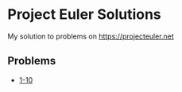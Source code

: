 # Project Euler Solutions
My solution to problems on <https://projecteuler.net>

## Problems
- [1-10]()
